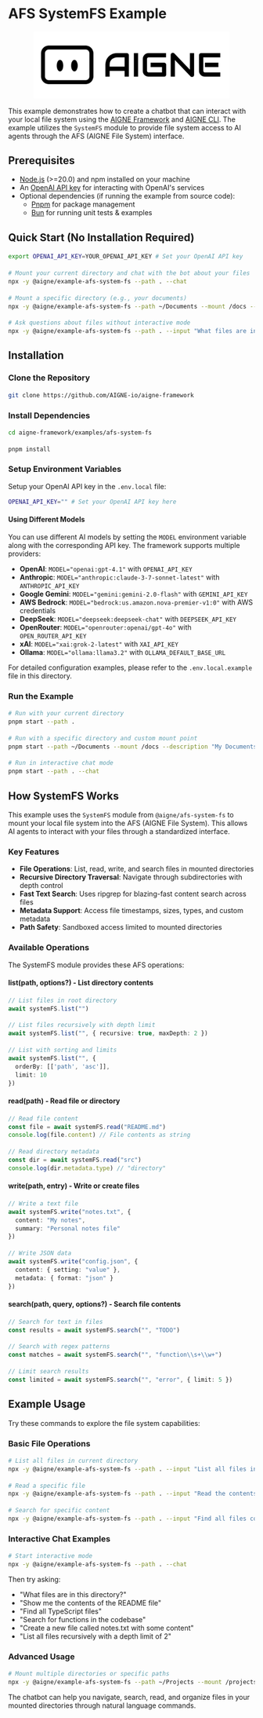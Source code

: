 # AFS SystemFS Example

<p align="center">
  <picture>
    <source srcset="https://raw.githubusercontent.com/AIGNE-io/aigne-framework/main/logo-dark.svg" media="(prefers-color-scheme: dark)">
    <source srcset="https://raw.githubusercontent.com/AIGNE-io/aigne-framework/main/logo.svg" media="(prefers-color-scheme: light)">
    <img src="https://raw.githubusercontent.com/AIGNE-io/aigne-framework/main/logo.svg" alt="AIGNE Logo" width="400" />
  </picture>
</p>

This example demonstrates how to create a chatbot that can interact with your local file system using the [AIGNE Framework](https://github.com/AIGNE-io/aigne-framework) and [AIGNE CLI](https://github.com/AIGNE-io/aigne-framework/blob/main/packages/cli/README.md). The example utilizes the `SystemFS` module to provide file system access to AI agents through the AFS (AIGNE File System) interface.

## Prerequisites

* [Node.js](https://nodejs.org) (>=20.0) and npm installed on your machine
* An [OpenAI API key](https://platform.openai.com/api-keys) for interacting with OpenAI's services
* Optional dependencies (if running the example from source code):
  * [Pnpm](https://pnpm.io) for package management
  * [Bun](https://bun.sh) for running unit tests & examples

## Quick Start (No Installation Required)

```bash
export OPENAI_API_KEY=YOUR_OPENAI_API_KEY # Set your OpenAI API key

# Mount your current directory and chat with the bot about your files
npx -y @aigne/example-afs-system-fs --path . --chat

# Mount a specific directory (e.g., your documents)
npx -y @aigne/example-afs-system-fs --path ~/Documents --mount /docs --description "My Documents" --chat

# Ask questions about files without interactive mode
npx -y @aigne/example-afs-system-fs --path . --input "What files are in the current directory?"
```

## Installation

### Clone the Repository

```bash
git clone https://github.com/AIGNE-io/aigne-framework
```

### Install Dependencies

```bash
cd aigne-framework/examples/afs-system-fs

pnpm install
```

### Setup Environment Variables

Setup your OpenAI API key in the `.env.local` file:

```bash
OPENAI_API_KEY="" # Set your OpenAI API key here
```

#### Using Different Models

You can use different AI models by setting the `MODEL` environment variable along with the corresponding API key. The framework supports multiple providers:

* **OpenAI**: `MODEL="openai:gpt-4.1"` with `OPENAI_API_KEY`
* **Anthropic**: `MODEL="anthropic:claude-3-7-sonnet-latest"` with `ANTHROPIC_API_KEY`
* **Google Gemini**: `MODEL="gemini:gemini-2.0-flash"` with `GEMINI_API_KEY`
* **AWS Bedrock**: `MODEL="bedrock:us.amazon.nova-premier-v1:0"` with AWS credentials
* **DeepSeek**: `MODEL="deepseek:deepseek-chat"` with `DEEPSEEK_API_KEY`
* **OpenRouter**: `MODEL="openrouter:openai/gpt-4o"` with `OPEN_ROUTER_API_KEY`
* **xAI**: `MODEL="xai:grok-2-latest"` with `XAI_API_KEY`
* **Ollama**: `MODEL="ollama:llama3.2"` with `OLLAMA_DEFAULT_BASE_URL`

For detailed configuration examples, please refer to the `.env.local.example` file in this directory.

### Run the Example

```bash
# Run with your current directory
pnpm start --path .

# Run with a specific directory and custom mount point
pnpm start --path ~/Documents --mount /docs --description "My Documents"

# Run in interactive chat mode
pnpm start --path . --chat
```

## How SystemFS Works

This example uses the `SystemFS` module from `@aigne/afs-system-fs` to mount your local file system into the AFS (AIGNE File System). This allows AI agents to interact with your files through a standardized interface.

### Key Features

* **File Operations**: List, read, write, and search files in mounted directories
* **Recursive Directory Traversal**: Navigate through subdirectories with depth control
* **Fast Text Search**: Uses ripgrep for blazing-fast content search across files
* **Metadata Support**: Access file timestamps, sizes, types, and custom metadata
* **Path Safety**: Sandboxed access limited to mounted directories

### Available Operations

The SystemFS module provides these AFS operations:

#### **list(path, options?)** - List directory contents
```typescript
// List files in root directory
await systemFS.list("")

// List files recursively with depth limit
await systemFS.list("", { recursive: true, maxDepth: 2 })

// List with sorting and limits
await systemFS.list("", { 
  orderBy: [['path', 'asc']], 
  limit: 10 
})
```

#### **read(path)** - Read file or directory
```typescript
// Read file content
const file = await systemFS.read("README.md")
console.log(file.content) // File contents as string

// Read directory metadata
const dir = await systemFS.read("src")
console.log(dir.metadata.type) // "directory"
```

#### **write(path, entry)** - Write or create files
```typescript
// Write a text file
await systemFS.write("notes.txt", {
  content: "My notes",
  summary: "Personal notes file"
})

// Write JSON data
await systemFS.write("config.json", {
  content: { setting: "value" },
  metadata: { format: "json" }
})
```

#### **search(path, query, options?)** - Search file contents
```typescript
// Search for text in files
const results = await systemFS.search("", "TODO")

// Search with regex patterns
const matches = await systemFS.search("", "function\\s+\\w+")

// Limit search results
const limited = await systemFS.search("", "error", { limit: 5 })
```

## Example Usage

Try these commands to explore the file system capabilities:

### Basic File Operations
```bash
# List all files in current directory
npx -y @aigne/example-afs-system-fs --path . --input "List all files in the root directory"

# Read a specific file
npx -y @aigne/example-afs-system-fs --path . --input "Read the contents of package.json"

# Search for specific content
npx -y @aigne/example-afs-system-fs --path . --input "Find all files containing the word 'example'"
```

### Interactive Chat Examples
```bash
# Start interactive mode
npx -y @aigne/example-afs-system-fs --path . --chat
```

Then try asking:
- "What files are in this directory?"
- "Show me the contents of the README file"
- "Find all TypeScript files"
- "Search for functions in the codebase"
- "Create a new file called notes.txt with some content"
- "List all files recursively with a depth limit of 2"

### Advanced Usage
```bash
# Mount multiple directories or specific paths
npx -y @aigne/example-afs-system-fs --path ~/Projects --mount /projects --description "My coding projects" --chat
```

The chatbot can help you navigate, search, read, and organize files in your mounted directories through natural language commands.

